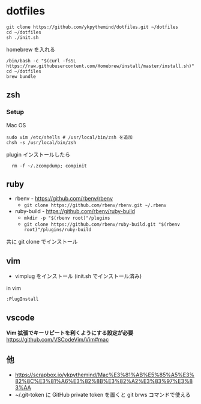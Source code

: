 # dotfiles

```
git clone https://github.com/ykpythemind/dotfiles.git ~/dotfiles
cd ~/dotfiles
sh ./init.sh
```

homebrew を入れる

```
/bin/bash -c "$(curl -fsSL https://raw.githubusercontent.com/Homebrew/install/master/install.sh)"
cd ~/dotfiles
brew bundle
```

## zsh

### Setup

Mac OS

```
sudo vim /etc/shells # /usr/local/bin/zsh を追加
chsh -s /usr/local/bin/zsh
```

plugin インストールしたら

```
  rm -f ~/.zcompdump; compinit
```

## ruby

- rbenv - https://github.com/rbenv/rbenv
  - `git clone https://github.com/rbenv/rbenv.git ~/.rbenv`
- ruby-build - https://github.com/rbenv/ruby-build
  - `mkdir -p "$(rbenv root)"/plugins`
  - `git clone https://github.com/rbenv/ruby-build.git "$(rbenv root)"/plugins/ruby-build`

共に git clone でインストール

## vim

- vimplug をインストール (init.sh でインストール済み)

in vim

```
:PlugInstall
```

## vscode

**Vim 拡張でキーリピートを利くようにする設定が必要**
https://github.com/VSCodeVim/Vim#mac

## 他

- https://scrapbox.io/ykpythemind/Mac%E3%81%AB%E5%85%A5%E3%82%8C%E3%81%A6%E3%82%8B%E3%82%A2%E3%83%97%E3%83%AA
- ~/.git-token に GitHub private token を置くと git brws コマンドで使える
